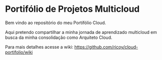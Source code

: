 # Portifólio de Projetos Multicloud

Bem vindo ao repositório do meu Portifólio Cloud. 

Aqui pretendo compartilhar a minha jornada de aprendizado multicloud em busca da minha consolidação como Arquiteto Cloud.

Para mais detalhes acesse a wiki: https://github.com/ricoy/cloud-portifolio/wiki
